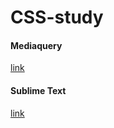 # CSS-study
#### Mediaquery
[link](https://github.com/ganlanyuan/CSS-study/blob/master/mediaquery.md)   
#### Sublime Text
[link](https://github.com/ganlanyuan/CSS-study/blob/master/sublimetext.md)
